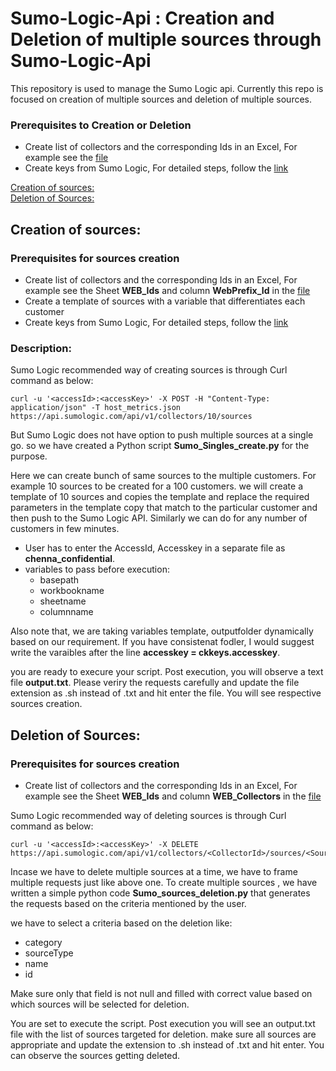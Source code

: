 # Sumo-Logic-Api  :  Creation and Deletion of multiple sources through Sumo-Logic-Api 
This repository is used to manage the Sumo Logic api. Currently this repo is focused on creation of multiple sources and deletion of multiple sources.

### Prerequisites to Creation or Deletion

- Create list of collectors and the corresponding Ids in an Excel, For example see the [file](https://github.com/bkckrao/Sumo-Logic-Api/blob/master/commands_collectors1.xlsx) 
- Create keys from Sumo Logic, For detailed steps, follow the [link](https://help.sumologic.com/Manage/Security/Access-Keys)

[Creation of sources:](#Creation-of-sources:)  
[Deletion of Sources:](#Deletion-of-Sources:)


## Creation of sources:

### Prerequisites for sources creation

- Create list of collectors and the corresponding Ids in an Excel, For example see the Sheet **WEB_Ids** and column **WebPrefix_Id** in the [file](https://github.com/bkckrao/Sumo-Logic-Api/blob/master/commands_collectors1.xlsx) 
- Create a template of sources with a variable that differentiates each customer
- Create keys from Sumo Logic, For detailed steps, follow the [link](https://help.sumologic.com/Manage/Security/Access-Keys)

### Description:
Sumo Logic recommended way of creating sources is through Curl command as below:

    curl -u '<accessId>:<accessKey>' -X POST -H "Content-Type: application/json" -T host_metrics.json https://api.sumologic.com/api/v1/collectors/10/sources

But Sumo Logic does not have option to push multiple sources at a single go. so we have created a Python script **Sumo_Singles_create.py** for the purpose.

 Here we can create bunch of same sources to the multiple customers. For example 10 sources to be created for a 100 customers. we will create a template of 10 sources and copies the template and replace the required parameters in the template copy that match to the particular customer and then push to the Sumo Logic API. Similarly we can do for any number of customers in few minutes.

 -  User has to enter the AccessId, Accesskey in a separate file as **chenna_confidential**.
 -  variables to pass before execution:
    -  basepath
    -  workbookname
    -  sheetname
    -  columnname

 Also note that, we are taking variables template, outputfolder dynamically based on our requirement. If you have consistenat fodler, I would suggest write the varaibles after the line **accesskey = ckkeys.accesskey**.

 you are ready to execure your script. Post execution, you will observe a text file **output.txt**. Please veriry the requests carefully and update the file extension as .sh instead of .txt and hit enter the file. You will see respective sources creation.




## Deletion of Sources:

### Prerequisites for sources creation

- Create list of collectors and the corresponding Ids in an Excel, For example see the Sheet **WEB_Ids** and column **WEB_Collectors**
 in the [file](https://github.com/bkckrao/Sumo-Logic-Api/blob/master/commands_collectors1.xlsx) 

Sumo Logic recommended way of deleting sources is through Curl command as below:

    curl -u '<accessId>:<accessKey>' -X DELETE https://api.sumologic.com/api/v1/collectors/<CollectorId>/sources/<SourceId>

Incase we have to delete multiple sources at a time, we have to frame multiple requests just like above one. To create multiple sources , we have written a simple python code **Sumo_sources_deletion.py** that generates the requests based on the criteria mentioned by the user.

we have to select a criteria based on the deletion like:
- category
- sourceType
- name
- id

Make sure only that field is not null and filled with correct value based on which sources will be selected for deletion.

You are set to execute the script. Post execution you will see an output.txt file with the list of sources targeted for deletion. make sure all sources are appropriate and update the extension to .sh instead of .txt and hit enter. You can observe the sources getting deleted.


